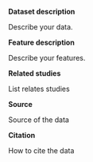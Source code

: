 **Dataset description** 

Describe your data.

**Feature description** 

Describe your features. 

**Related studies** 

List relates studies

**Source** 

Source of the data 

**Citation** 

How to cite the data 




